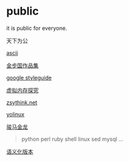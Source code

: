 # public

it is public for everyone.

天下为公

[ascii](https://ascii.cl/)

[金步国作品集](http://www.jinbuguo.com/)

[google styleguide](https://google.github.io/styleguide/)

[虚拟内存探究](http://blog.coderhuo.tech/2017/10/19/Virtual_Memory_summary/)

[zsythink.net](http://www.zsythink.net/)

[yolinux](http://yolinux.com)

[骏马金龙](https://www.junmajinlong.com/)

> python perl ruby shell linux sed mysql ...

[语义化版本](https://semver.org/lang/zh-CN/)
